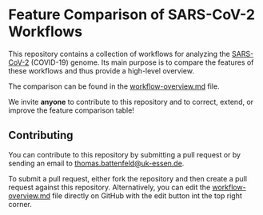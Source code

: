 # Feature Comparison of SARS-CoV-2 Workflows

This repository contains a collection of workflows for analyzing the [SARS-CoV-2](https://www.who.int/emergencies/diseases/novel-coronavirus-2019) (COVID-19) genome. Its main purpose is to compare the features of these workflows and thus provide a high-level overview.

The comparison can be found in the [workflow-overview.md](workflow-overview.md) file.

We invite **anyone** to contribute to this repository and to correct, extend, or improve the feature comparison table!

## Contributing

You can contribute to this repository by submitting a pull request or by sending an email to thomas.battenfeld@uk-essen.de.

To submit a pull request, either fork the repository and then create a pull request against this repository.
Alternatively, you can edit the [workflow-overview.md](workflow-overview.md) file directly on GitHub with the edit button int the top right corner.
